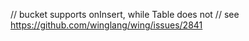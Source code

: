 // bucket supports onInsert, while Table does not
// see https://github.com/winglang/wing/issues/2841
